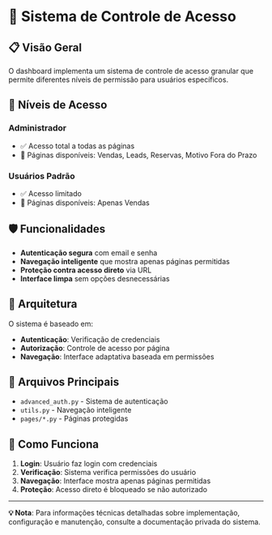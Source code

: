 # 🔐 Sistema de Controle de Acesso

## 📋 **Visão Geral**

O dashboard implementa um sistema de controle de acesso granular que permite diferentes níveis de permissão para usuários específicos.

## 👥 **Níveis de Acesso**

### **Administrador**
- ✅ Acesso total a todas as páginas
- 📄 Páginas disponíveis: Vendas, Leads, Reservas, Motivo Fora do Prazo

### **Usuários Padrão**
- ✅ Acesso limitado
- 📄 Páginas disponíveis: Apenas Vendas

## 🛡️ **Funcionalidades**

- **Autenticação segura** com email e senha
- **Navegação inteligente** que mostra apenas páginas permitidas
- **Proteção contra acesso direto** via URL
- **Interface limpa** sem opções desnecessárias

## 🔧 **Arquitetura**

O sistema é baseado em:
- **Autenticação**: Verificação de credenciais
- **Autorização**: Controle de acesso por página
- **Navegação**: Interface adaptativa baseada em permissões

## 📁 **Arquivos Principais**

- `advanced_auth.py` - Sistema de autenticação
- `utils.py` - Navegação inteligente
- `pages/*.py` - Páginas protegidas

## 🚀 **Como Funciona**

1. **Login**: Usuário faz login com credenciais
2. **Verificação**: Sistema verifica permissões do usuário
3. **Navegação**: Interface mostra apenas páginas permitidas
4. **Proteção**: Acesso direto é bloqueado se não autorizado

---

**💡 Nota**: Para informações técnicas detalhadas sobre implementação, configuração e manutenção, consulte a documentação privada do sistema.
